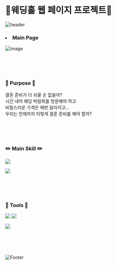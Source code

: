# :carousel_horse:웨딩홀&nbsp;웹&nbsp;페이지&nbsp;프로젝트:carousel_horse:
![header](https://capsule-render.vercel.app/api?type=waving&color=auto&height=300&section=header&text=LUNA&fontSize=80)


### <li>Main&nbsp;Page</li>
![image](https://user-images.githubusercontent.com/93702328/162648616-0237c121-4ead-4c76-af8a-4a256c26238b.png)
</br></br></br></br></br>


### :pushpin:&nbsp;Purpose&nbsp;:pushpin: 
결혼 준비가 더 쉬울 순 없을까?</br>
시간 내어 웨딩 박람회를 방문해야 하고</br>
비밀스러운 가격은 매번 달라지고...</br>
우리는 언제까지 이렇게 결혼 준비를 해야 할까?
</br></br></br></br></br>



### :pencil2:&nbsp;Main&nbsp;Skill&nbsp;:pencil2:

<img src="https://camo.githubusercontent.com/5521c01b150bd8e7a7c23ea3974b5ea8ac776e920e838d1ca73f491c9f2ed7d8/68747470733a2f2f696d672e736869656c64732e696f2f62616467652f537072696e6720426f6f742d3644423333463f7374796c653d26666c61742d737175617265266c6f676f3d537072696e67426f6f74266c6f676f436f6c6f723d7768697465" data-canonical-src="https://img.shields.io/badge/Spring Boot-6DB33F?style=&amp;flat-square&amp;logo=SpringBoot&amp;logoColor=white" style="max-width: 100%;">

<img src="https://camo.githubusercontent.com/373d4fa9ba9245d811336f29bdca4617c00739b772ec8f2ef6ed0f9e7a42e81d/68747470733a2f2f696d672e736869656c64732e696f2f62616467652f4d7953514c2d3434373941313f7374796c653d666c61742d737175617265266c6f676f3d4d7953514c266c6f676f436f6c6f723d7768697465" data-canonical-src="https://img.shields.io/badge/MySQL-4479A1?style=flat-square&amp;logo=MySQL&amp;logoColor=white" style="max-width: 100%;"></br></br></br></br></br>



### :triangular_ruler:&nbsp;Tools&nbsp;:triangular_ruler:

<img src="https://camo.githubusercontent.com/559725f0cca06215283b12ee9bf65c13d9de0ede1c095dd0410d016e463b4798/68747470733a2f2f696d672e736869656c64732e696f2f62616467652f56697375616c2053747564696f20436f64652d3030374143433f7374796c653d666c61742d737175617265266c6f676f3d56697375616c53747564696f436f6465266c6f676f436f6c6f723d7768697465" data-canonical-src="https://img.shields.io/badge/Visual Studio Code-007ACC?style=flat-square&amp;logo=VisualStudioCode&amp;logoColor=white" style="max-width: 100%;">

<img src="https://camo.githubusercontent.com/93bc423ef5afc1d96da90ee44d05f6c78b91ca2ec911926b4d4536077da51850/68747470733a2f2f696d672e736869656c64732e696f2f62616467652f476974204875622d3138313731373f7374796c653d666c61742d737175617265266c6f676f3d476974487562266c6f676f436f6c6f723d7768697465" data-canonical-src="https://img.shields.io/badge/Git Hub-181717?style=flat-square&amp;logo=GitHub&amp;logoColor=white" style="max-width: 100%;">

<img src="https://camo.githubusercontent.com/f387e5d62a5ee9af7f5697c412bc3ad3d4efaed6aa22937dc72223a1545dbb68/68747470733a2f2f696d672e736869656c64732e696f2f62616467652f45636c697073652d3243323235353f7374796c653d666c61742d737175617265266c6f676f3d45636c69707365266c6f676f436f6c6f723d7768697465" data-canonical-src="https://img.shields.io/badge/Eclipse-2C2255?style=flat-square&amp;logo=Eclipse&amp;logoColor=white" style="max-width: 100%;"> </br></br></br></br></br>


![Footer](https://capsule-render.vercel.app/api?type=waving&color=auto&height=200&section=footer)
